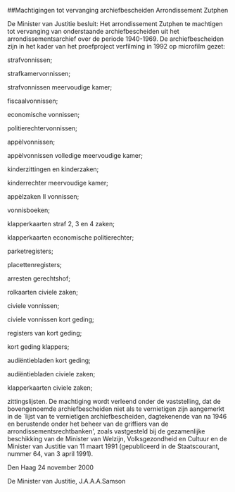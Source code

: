 <meta http-equiv='Content-Type' content='text/html; charset=utf-8' />

##Machtigingen tot vervanging archiefbescheiden Arrondissement Zutphen

De Minister van Justitie  besluit:     Het arrondissement Zutphen te machtigen tot vervanging van onderstaande archiefbescheiden uit het arrondissementsarchief over de periode 1940-1969. De archiefbescheiden zijn in het kader van het proefproject verfilming in 1992 op microfilm gezet: 

strafvonnissen;  

strafkamervonnissen;  

strafvonnissen meervoudige kamer;  

fiscaalvonnissen;  

economische vonnissen;  

politierechtervonnissen;  

appèlvonnissen;  

appèlvonnissen volledige meervoudige kamer;  

kinderzittingen en kinderzaken;  

kinderrechter meervoudige kamer;  

appèlzaken II vonnissen;  

vonnisboeken;  

klapperkaarten straf 2, 3 en 4 zaken;  

klapperkaarten economische politierechter;  

parketregisters;  

placettenregisters;  

arresten gerechtshof;  

rolkaarten civiele zaken;  

civiele vonnissen;  

civiele vonnissen kort geding;  

registers van kort geding;  

kort geding klappers;  

audiëntiebladen kort geding;  

audiëntiebladen civiele zaken;  

klapperkaarten civiele zaken;  

zittingslijsten.   De machtiging wordt verleend onder de vaststelling, dat de bovengenoemde archiefbescheiden niet als te vernietigen zijn aangemerkt in de `lijst van te vernietigen archiefbescheiden, dagtekenende van na 1946 en berustende onder het beheer van de griffiers van de arrondissementsrechtbanken', zoals vastgesteld bij de gezamenlijke beschikking van de Minister van Welzijn, Volksgezondheid en Cultuur en de Minister van Justitie van 11 maart 1991 (gepubliceerd in de Staatscourant, nummer 64, van 3 april 1991).     

Den Haag 
24 november 2000    

De 
Minister van Justitie, 
J.A.A.A.Samson    
